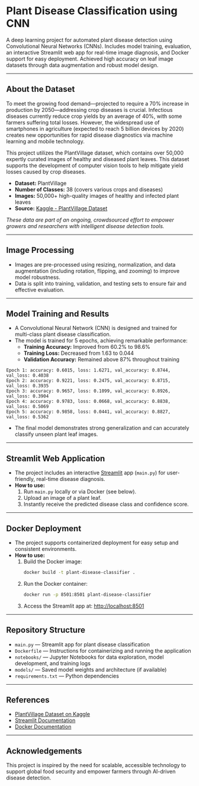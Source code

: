 # Plant Disease Classification using CNN

A deep learning project for automated plant disease detection using Convolutional Neural Networks (CNNs). Includes model training, evaluation, an interactive Streamlit web app for real-time image diagnosis, and Docker support for easy deployment. Achieved high accuracy on leaf image datasets through data augmentation and robust model design.

---

## About the Dataset

To meet the growing food demand—projected to require a 70% increase in production by 2050—addressing crop diseases is crucial. Infectious diseases currently reduce crop yields by an average of 40%, with some farmers suffering total losses. However, the widespread use of smartphones in agriculture (expected to reach 5 billion devices by 2020) creates new opportunities for rapid disease diagnostics via machine learning and mobile technology.

This project utilizes the PlantVillage dataset, which contains over 50,000 expertly curated images of healthy and diseased plant leaves. This dataset supports the development of computer vision tools to help mitigate yield losses caused by crop diseases.

- **Dataset:**  PlantVillage  
- **Number of Classes:** 38 (covers various crops and diseases)
- **Images:** 50,000+ high-quality images of healthy and infected plant leaves  
- **Source:** [Kaggle - PlantVillage Dataset](https://www.kaggle.com/datasets/abdallahalidev/plantvillage-dataset)

*These data are part of an ongoing, crowdsourced effort to empower growers and researchers with intelligent disease detection tools.*

---

## Image Processing

- Images are pre-processed using resizing, normalization, and data augmentation (including rotation, flipping, and zooming) to improve model robustness.
- Data is split into training, validation, and testing sets to ensure fair and effective evaluation.

---

## Model Training and Results

- A Convolutional Neural Network (CNN) is designed and trained for multi-class plant disease classification.
- The model is trained for 5 epochs, achieving remarkable performance:
  - **Training Accuracy:** Improved from 60.2% to 98.6%
  - **Training Loss:** Decreased from 1.63 to 0.044
  - **Validation Accuracy:** Remained above 87% throughout training

```
Epoch 1: accuracy: 0.6015, loss: 1.6271, val_accuracy: 0.8744, val_loss: 0.4038
Epoch 2: accuracy: 0.9221, loss: 0.2475, val_accuracy: 0.8715, val_loss: 0.3935
Epoch 3: accuracy: 0.9657, loss: 0.1099, val_accuracy: 0.8926, val_loss: 0.3904
Epoch 4: accuracy: 0.9783, loss: 0.0668, val_accuracy: 0.8838, val_loss: 0.5069
Epoch 5: accuracy: 0.9858, loss: 0.0441, val_accuracy: 0.8827, val_loss: 0.5362
```

- The final model demonstrates strong generalization and can accurately classify unseen plant leaf images.

---

## Streamlit Web Application

- The project includes an interactive [Streamlit](https://streamlit.io/) app (`main.py`) for user-friendly, real-time disease diagnosis.
- **How to use:**
  1. Run `main.py` locally or via Docker (see below).
  2. Upload an image of a plant leaf.
  3. Instantly receive the predicted disease class and confidence score.

---

## Docker Deployment

- The project supports containerized deployment for easy setup and consistent environments.
- **How to use:**
  1. Build the Docker image:
     ```bash
     docker build -t plant-disease-classifier .
     ```
  2. Run the Docker container:
     ```bash
     docker run -p 8501:8501 plant-disease-classifier
     ```
  3. Access the Streamlit app at: [http://localhost:8501](http://localhost:8501)

---

## Repository Structure

- `main.py` — Streamlit app for plant disease classification
- `Dockerfile` — Instructions for containerizing and running the application
- `notebooks/` — Jupyter Notebooks for data exploration, model development, and training logs
- `models/` — Saved model weights and architecture (if available)
- `requirements.txt` — Python dependencies

---

## References

- [PlantVillage Dataset on Kaggle](https://www.kaggle.com/datasets/abdallahalidev/plantvillage-dataset)
- [Streamlit Documentation](https://docs.streamlit.io/)
- [Docker Documentation](https://docs.docker.com/)

---

## Acknowledgements

This project is inspired by the need for scalable, accessible technology to support global food security and empower farmers through AI-driven disease detection.
